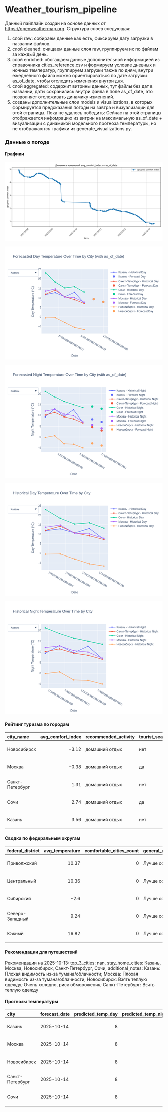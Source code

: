 # Weather_tourism_pipeline
Данный пайплайн создан на основе данных от https://openweathermap.org.
Структура слоев следующая:
  1) слой raw: 
  собираем данные как есть, фиксируем дату загрузки в названии файлов.
  2) слой cleaned:
  очищаем данные слоя raw, группируем их по файлам за каждый день.
  3) слой enriched:
  обогащаем данные дополнительной информацией из справочника cities_reference.csv и формируем условие дневных и ночных температур,
  группируем загрузки также по дням, внутри ежедневного файла можно ориентироваться по дате загрузки as_of_date, чтобы отследить изменения внутри дня.
  4) слой aggregated:
   содержит витрины данных, тут файлы без дат в названии, даты сохранились внутри файла в поле as_of_date, это позволняет отслеживать динамику изменений.
  6) созданы дополнительные слои models и visualizations, в которых формируется предсказания погоды на завтра и визуализации для этой страницы.
  Пока не удалось победить: Сейчас на этой страницы отображается инфомрацию из витрин на максимальную as_of_date + визуализации с динамикой модельного прогноза температуры, 
  но не отображаются графики из generate_visualizations.py.
<!-- WEATHER DATA START -->
### Данные о погоде

#### Графики
![Comfort Index Trend](data/visualizations/comfort_index_trend.png)

![Forecasted Day Temperature](data/visualizations/forecasted_day_temperature.png)

![Forecasted Night Temperature](data/visualizations/forecasted_night_temperature.png)

![Historical Day Temperature](data/visualizations/historical_day_temperature.png)

![Historical Night Temperature](data/visualizations/historical_night_temperature.png)

#### Рейтинг туризма по городам
| city_name       |   avg_comfort_index | recommended_activity   | tourist_season_match   | tourism_season   | tour_recommendation       | as_of_date          |
|:----------------|--------------------:|:-----------------------|:-----------------------|:-----------------|:--------------------------|:--------------------|
| Новосибирск     |               -3.12 | домашний отдых         | нет                    | Июнь-Август      | домашний отдых вне сезона | 2025-10-13 07:33:00 |
| Москва          |               -0.38 | домашний отдых         | да                     | Круглогодично    | домашний отдых в сезон    | 2025-10-13 07:33:00 |
| Санкт-Петербург |                1.31 | домашний отдых         | нет                    | Май-Сентябрь     | домашний отдых вне сезона | 2025-10-13 07:33:00 |
| Сочи            |                2.74 | домашний отдых         | да                     | Май-Октябрь      | домашний отдых в сезон    | 2025-10-13 07:33:00 |
| Казань          |                3.56 | домашний отдых         | нет                    | Май-Сентябрь     | домашний отдых вне сезона | 2025-10-13 07:33:00 |

#### Сводка по федеральным округам
| federal_district   |   avg_temperature |   comfortable_cities_count | general_recommendation   | as_of_date          |
|:-------------------|------------------:|---------------------------:|:-------------------------|:--------------------|
| Приволжский        |             10.37 |                          0 | Лучше остаться дома      | 2025-10-13 07:33:00 |
| Центральный        |             10.36 |                          0 | Лучше остаться дома      | 2025-10-13 07:33:00 |
| Сибирский          |             -2.6  |                          0 | Лучше остаться дома      | 2025-10-13 07:33:00 |
| Северо-Западный    |              9.24 |                          0 | Лучше остаться дома      | 2025-10-13 07:33:00 |
| Южный              |             16.82 |                          0 | Лучше остаться дома      | 2025-10-13 07:33:00 |

#### Рекомендации для путешествий
Рекомендации на 2025-10-13: top_3_cities: nan, stay_home_cities: Казань, Москва, Новосибирск, Санкт-Петербург, Сочи, additional_notes: Казань: Плохая видимость из-за тумана/облачности; Москва: Плохая видимость из-за тумана/облачности; Новосибирск: Взять теплую одежду; Очень холодно, риск обморожения; Санкт-Петербург: Взять теплую одежду

#### Прогнозы температуры
| city            | forecast_date   |   predicted_temp_day |   predicted_temp_night | model_type       | as_of_date          |
|:----------------|:----------------|---------------------:|-----------------------:|:-----------------|:--------------------|
| Казань          | 2025-10-14      |                    8 |                      7 | LinearRegression | 2025-10-13 07:33:42 |
| Москва          | 2025-10-14      |                    8 |                      4 | LinearRegression | 2025-10-13 07:33:42 |
| Новосибирск     | 2025-10-14      |                    8 |                     -4 | LinearRegression | 2025-10-13 07:33:42 |
| Санкт-Петербург | 2025-10-14      |                    8 |                      3 | LinearRegression | 2025-10-13 07:33:42 |
| Сочи            | 2025-10-14      |                    8 |                     13 | LinearRegression | 2025-10-13 07:33:42 |


<!-- WEATHER DATA END -->
